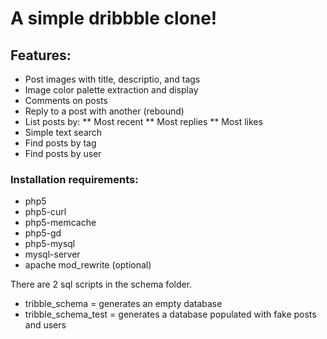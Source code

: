 # A simple dribbble clone!

## Features:

* Post images with title, descriptio, and tags
* Image color palette extraction and display
* Comments on posts
* Reply to a post with another (rebound)
* List posts by:
** Most recent
** Most replies
** Most likes
* Simple text search
* Find posts by tag
* Find posts by user


### Installation requirements:

* php5
* php5-curl
* php5-memcache
* php5-gd
* php5-mysql
* mysql-server
* apache mod_rewrite (optional)

There are 2 sql scripts in the schema folder.
* tribble_schema = generates an empty database
* tribble_schema_test = generates a database populated with fake posts and users